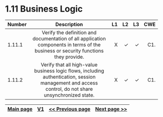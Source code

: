 # 1.11 Business Logic

| Number       | Description     | L1    		| L2         | L3 		   | CWE		|
| :------------- | :----------: | -----------: | -----------:|-----------:| -----------:|
|  1.11.1 | Verify the definition and documentation of all application components in terms of the business or security functions they provide.| X	 | ✓   | ✓   | C1. |
|  1.11.2 | Verify that all high-value business logic flows, including authentication, session management and access control, do not share unsynchronized state. | X	 | ✓   | ✓   | C1. |  1.11.3 | Verify that all high-value business logic flows, including authentication, session management and access control are thread safe and resistant to time-of-check and time-of-use race conditions. | X	 | ✓   | ✓   | C1. |


[Main page](../README.md) | [V1](README.md) | [<< Previous page](v1.10%20Malicious_Software.md) |  [Next page >>](v1.12%20Secure_File_Upload.md)
| --- | --- | --- | --- |
